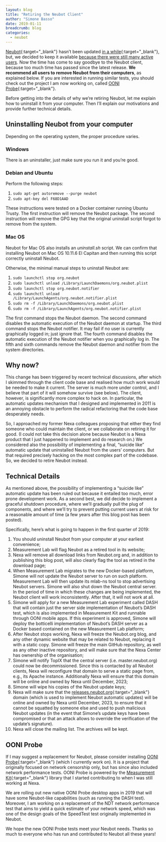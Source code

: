 ```yaml
---
layout: blog
title: "Retiring the Neubot Client"
author: "Simone Basso"
date: 2019-01-11
breadcrumb: blog
categories:
  - neubot
---
```


[Neubot](https://www.neubot.org/){:target="_blank"} hasn’t been updated [in a while](https://github.com/neubot/neubot/releases){:target="_blank"}, but, we decided to keep it available [because there were still many active users](http://streaming.polito.it/neubot/). Now the time has come to say goodbye to the Neubot client, because too much time has passed since the latest release. **We recommend all users to remove Neubot from their computers**, as explained below. If you are interested in running similar tests, you should check out the project I am now working on, called [OONI Probe](https://ooni.torproject.org/){:target="_blank"}.<!--more-->

Before getting into the details of why we’re retiring Neubot, let me explain how to uninstall it from your computer. Then I’ll explain our motivations and provide further technical details.

## Uninstalling Neubot from your computer

Depending on the operating system, the proper procedure varies.

### Windows

There is an uninstaller, just make sure you run it and you’re good.

### Debian and Ubuntu

Perform the following steps:

1. `sudo apt-get autoremove --purge neubot`
2. `sudo apt-key del F68D1AAD`

These instructions were tested on a Docker container running Ubuntu Trusty. The first instruction will remove the Neubot package. The second instruction will remove the GPG key that the original uninstall script forgot to remove from the system.

### Mac OS

Neubot for Mac OS also installs an _uninstall.sh_ script. We can confirm that installing Neubot on Mac OS 10.11.6 El Capitan and then running this script correctly uninstall Neubot.

Otherwise, the minimal manual steps to uninstall Neubot are:

1. `sudo launchctl stop org.neubot`
2. `sudo launchctl unload /Library/LaunchDaemons/org.neubot.plist`
3. `sudo launchctl stop org.neubot.notifier`
4. `sudo launchctl unload /Library/LaunchAgents/org.neubot.notifier.plist`
5. `sudo rm -f /Library/LaunchDaemons/org.neubot.plist`
6. `sudo rm -f /Library/LaunchAgents/org.neubot.notifier.plist`

The first command stops the Neubot daemon. The second command disables the automatic execution of the Neubot daemon at startup. The third command stops the Neubot notifier. It may fail if no user is currently graphically logged in; just ignore that. The fourth command disables the automatic execution of the Neubot notifier when you graphically log in. The fifth and sixth commands remove the Neubot daemon and notifier from the system directories.

## Why now?

This change has been triggered by recent technical discussions, after which I skimmed through the client code base and realised how much work would be needed to make it current. The server is much more under control, and I believe that part of it will somehow survive (see below). The client, however, is significantly more complex to hack on. In particular, the automatic updates mechanism that I designed and implemented in 2011 is an annoying obstacle to perform the radical refactoring that the code base desperately needs.

So, I approached my former Nexa colleagues proposing that either they find someone who could maintain the client, or we collaborate on retiring it for good. (I could not take this decision alone because Neubot is a Nexa product that I just happened to implement and do research on.) We considered also the possibility of implementing a final, “suicide like” automatic update that uninstalled Neubot from the users’ computers. But that required precisely hacking on the most complex part of the codebase. So, we decided to retire Neubot instead.

## Technical Details

As mentioned above, the possibility of implementing a “suicide like” automatic update has been ruled out because it entailed too much, error prone development work. As a second best, we did decide to implement a graceful shutdown procedure, where we’ll gradually pull the plug of components, and where we’ll try to prevent putting current users at risk for a reasonable amount of time (a few years after this blog post has been posted).

Specifically, here’s what is going to happen in the first quarter of 2019:

1. You should uninstall Neubot from your computer at your earliest convenience;
2. Measurement Lab will flag Neubot as a retired tool in its website;
3. Nexa will remove all download links from Neubot.org and, in addition to publishing this blog post, will also clearly flag the tool as retired in the download page;
4. When Measurement Lab migrates to the new Docker-based platform, Simone will not update the Neubot server to run on such platform. Measurement Lab will then update its mlab-ns tool to stop advertising Neubot servers. Simone will also shut down the Neubot central server. In the period of time in which these changes are being implemented, the Neubot client will work inconsistently. After that, it will not work at all.
5. Simone will apply for a new Measurement Lab experiment called DASH that will contain just the server side implementation of Neubot’s DASH test, which is also implemented in Measurement Kit and runnable through OONI mobile apps. If this experiment is approved, Simone will deploy the botticelli implementation of Neubot’s DASH server as a Docker based contained on the new Measurement Lab platform;
6. After Neubot stops working, Nexa will freeze the Neubot.org blog, and any other dynamic website that may be related to Neubot, replacing it with a static copy. Simone will freeze the main GitHub repository, as well as any other inactive repository, and will make sure that the Nexa Center has ownership of the organisation;
7. Simone will notify TopIX that the central server (i.e. master.neubot.org) could now be decommissioned. Since this is contacted by all Neubot clients, Nexa will reconfigure that domain to serve a static page from, e.g., its Apache instance. Additionally Nexa will ensure that this domain will be online and owned by Nexa until December, 2023;
8. Simone will wipe his copies of the Neubot update keys;
9. Nexa will make sure that the [releases.neubot.org](https://releases.neubot.org/){:target="_blank"} domain (which is used to implement Neubot automatic updates) will be online and owned by Nexa until December, 2023, to ensure that it cannot be squatted by someone else and used to push malicious Neubot updates (in the event that Simone’s update keys have been compromised or that an attack allows to override the verification of the update’s signature).
10. Nexa will close the mailing list. The archives will be kept.

## OONI Probe

If I may suggest a replacement for Neubot, please consider installing [OONI Probe](https://ooni.torproject.org/install/){:target="_blank"} (which I currently work on). It is a project that originally focused on network censorship only, but has since also included network performance tests. OONI Probe is powered by the [Measurement Kit](https://github.com/measurement-kit/measurement-kit){:target="_blank"} library that I started contributing to when I was still working at Nexa.

We are rolling out new native OONI Probe desktop apps in 2019 that will have some Neubot-like capabilities (such as running the DASH test). Moreover, I am working on a replacement of the NDT network performance test that aims to yield a quick estimate of your network speed, which was one of the design goals of the SpeedTest test originally implemented in Neubot.

We hope the new OONI Probe tests meet your Neubot needs. Thanks so much to everyone who has run and contributed to Neubot all these years!